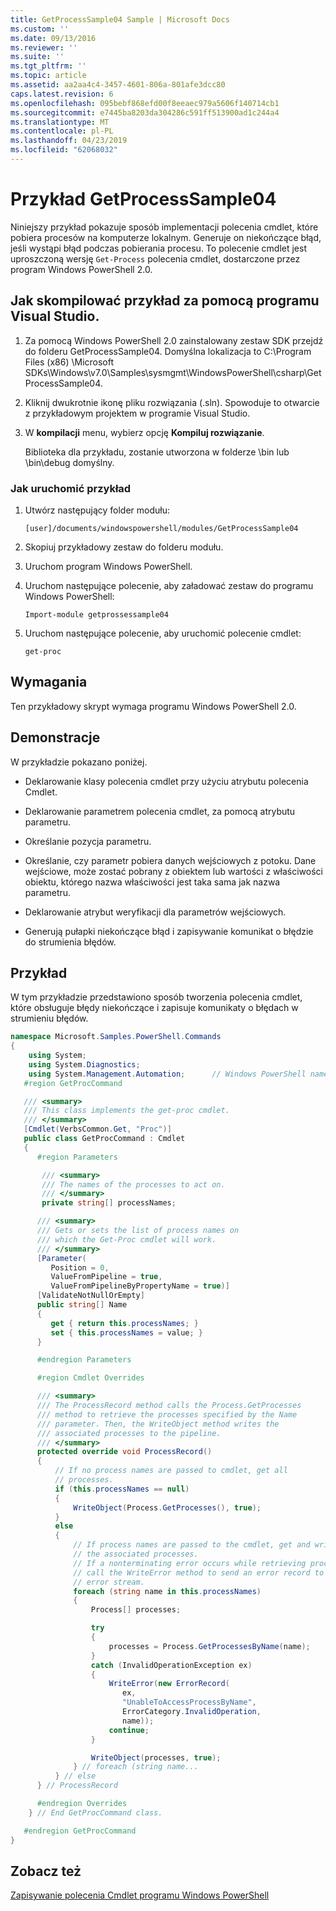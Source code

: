 ```yaml
---
title: GetProcessSample04 Sample | Microsoft Docs
ms.custom: ''
ms.date: 09/13/2016
ms.reviewer: ''
ms.suite: ''
ms.tgt_pltfrm: ''
ms.topic: article
ms.assetid: aa2aa4c4-3457-4601-806a-801afe3dcc80
caps.latest.revision: 6
ms.openlocfilehash: 095bebf868efd00f8eeaec979a5606f140714cb1
ms.sourcegitcommit: e7445ba8203da304286c591ff513900ad1c244a4
ms.translationtype: MT
ms.contentlocale: pl-PL
ms.lasthandoff: 04/23/2019
ms.locfileid: "62068032"
---
```

# <a name="getprocesssample04-sample"></a>Przykład GetProcessSample04

Niniejszy przykład pokazuje sposób implementacji polecenia cmdlet, które pobiera procesów na komputerze lokalnym. Generuje on niekończące błąd, jeśli wystąpi błąd podczas pobierania procesu. To polecenie cmdlet jest uproszczoną wersję `Get-Process` polecenia cmdlet, dostarczone przez program Windows PowerShell 2.0.

## <a name="how-to-build-the-sample-using-visual-studio"></a>Jak skompilować przykład za pomocą programu Visual Studio.

1. Za pomocą Windows PowerShell 2.0 zainstalowany zestaw SDK przejdź do folderu GetProcessSample04. Domyślna lokalizacja to C:\Program Files (x86) \Microsoft SDKs\Windows\v7.0\Samples\sysmgmt\WindowsPowerShell\csharp\GetProcessSample04.

2. Kliknij dwukrotnie ikonę pliku rozwiązania (.sln). Spowoduje to otwarcie z przykładowym projektem w programie Visual Studio.

3. W **kompilacji** menu, wybierz opcję **Kompiluj rozwiązanie**.

    Biblioteka dla przykładu, zostanie utworzona w folderze \bin lub \bin\debug domyślny.

### <a name="how-to-run-the-sample"></a>Jak uruchomić przykład

1. Utwórz następujący folder modułu:

    `[user]/documents/windowspowershell/modules/GetProcessSample04`

2. Skopiuj przykładowy zestaw do folderu modułu.

3. Uruchom program Windows PowerShell.

4. Uruchom następujące polecenie, aby załadować zestaw do programu Windows PowerShell:

    `Import-module getprossessample04`

5. Uruchom następujące polecenie, aby uruchomić polecenie cmdlet:

    `get-proc`

## <a name="requirements"></a>Wymagania

Ten przykładowy skrypt wymaga programu Windows PowerShell 2.0.

## <a name="demonstrates"></a>Demonstracje

W przykładzie pokazano poniżej.

- Deklarowanie klasy polecenia cmdlet przy użyciu atrybutu polecenia Cmdlet.

- Deklarowanie parametrem polecenia cmdlet, za pomocą atrybutu parametru.

- Określanie pozycja parametru.

- Określanie, czy parametr pobiera danych wejściowych z potoku. Dane wejściowe, może zostać pobrany z obiektem lub wartości z właściwości obiektu, którego nazwa właściwości jest taka sama jak nazwa parametru.

- Deklarowanie atrybut weryfikacji dla parametrów wejściowych.

- Generują pułapki niekończące błąd i zapisywanie komunikat o błędzie do strumienia błędów.

## <a name="example"></a>Przykład

W tym przykładzie przedstawiono sposób tworzenia polecenia cmdlet, które obsługuje błędy niekończące i zapisuje komunikaty o błędach w strumieniu błędów.

```csharp
namespace Microsoft.Samples.PowerShell.Commands
{
    using System;
    using System.Diagnostics;
    using System.Management.Automation;      // Windows PowerShell namespace.
   #region GetProcCommand

   /// <summary>
   /// This class implements the get-proc cmdlet.
   /// </summary>
   [Cmdlet(VerbsCommon.Get, "Proc")]
   public class GetProcCommand : Cmdlet
   {
      #region Parameters

       /// <summary>
       /// The names of the processes to act on.
       /// </summary>
       private string[] processNames;

      /// <summary>
      /// Gets or sets the list of process names on
      /// which the Get-Proc cmdlet will work.
      /// </summary>
      [Parameter(
         Position = 0,
         ValueFromPipeline = true,
         ValueFromPipelineByPropertyName = true)]
      [ValidateNotNullOrEmpty]
      public string[] Name
      {
         get { return this.processNames; }
         set { this.processNames = value; }
      }

      #endregion Parameters

      #region Cmdlet Overrides

      /// <summary>
      /// The ProcessRecord method calls the Process.GetProcesses
      /// method to retrieve the processes specified by the Name
      /// parameter. Then, the WriteObject method writes the
      /// associated processes to the pipeline.
      /// </summary>
      protected override void ProcessRecord()
      {
          // If no process names are passed to cmdlet, get all
          // processes.
          if (this.processNames == null)
          {
              WriteObject(Process.GetProcesses(), true);
          }
          else
          {
              // If process names are passed to the cmdlet, get and write
              // the associated processes.
              // If a nonterminating error occurs while retrieving processes,
              // call the WriteError method to send an error record to the
              // error stream.
              foreach (string name in this.processNames)
              {
                  Process[] processes;

                  try
                  {
                      processes = Process.GetProcessesByName(name);
                  }
                  catch (InvalidOperationException ex)
                  {
                      WriteError(new ErrorRecord(
                         ex,
                         "UnableToAccessProcessByName",
                         ErrorCategory.InvalidOperation,
                         name));
                      continue;
                  }

                  WriteObject(processes, true);
              } // foreach (string name...
          } // else
      } // ProcessRecord

      #endregion Overrides
    } // End GetProcCommand class.

   #endregion GetProcCommand
}
```

## <a name="see-also"></a>Zobacz też

[Zapisywanie polecenia Cmdlet programu Windows PowerShell](./writing-a-windows-powershell-cmdlet.md)
